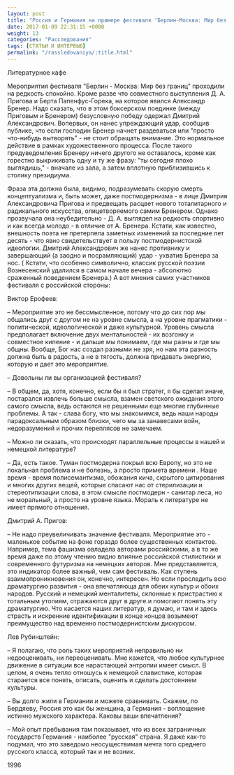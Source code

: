 ```yaml
---
layout: post
title: "Россия и Германия на примере фестиваля 'Берлин-Москва: Мир без границ'"
date: 2017-01-09 22:31:15 +0000
weight: 13
categories: "Расследования"
tags: [СТАТЬИ И ИНТЕРВЬЮ]
permalink: "/rassledovaniya/:title.html"
---
```

Литературное кафе

Мероприятия фестиваля "Берлин - Москва: Мир без границ" проходили на редкость спокойно. Кроме разве что совместного выступления Д. А. Пригова и Берта Папенфус-Горека, на которое явился Александр Бренер. Надо сказать, что в этом боксерском поединке (между Приговым и Бренером) безусловную победу одержал Дмитрий Александрович. Вопервых, он нанес упреждающий удар, сообщив публике, что если господин Бренер начнет раздеваться или "просто что-нибудь вытворять" - не стоит обращать внимание. Это нормальное действие в рамках художественного процесса. После такого предуведомления Бренеру ничего другого не оставалось, кроме как горестно выкрикивать одну и ту же фразу: "ты сегодня плохо выглядишь," - вначале из зала, а затем вплотную приблизившись к столику президиума.

Фраза эта должна была, видимо, подразумевать скорую смерть концептуализма и, быть может, даже постмодернизма - в лице Дмитрия Александровича Пригова и предвещать расцвет нового тоталитарного и радикального искусства, олицетворяемого самим Бренером. Однако прозвучала она неубедительно - Д. А. выглядел на редкость спортивно и как всегда молодо - в отличие от А. Бренера. Кстати, как известно, внешность поэта не претерпела заметных изменений за последние лет десять - что явно свидетельствует в пользу постмодернистской идеологии. Дмитрий Александрович же нанес противнику и завершающий (а заодно и посрамляющий) удар - ухватив Бренера за нос. ( Кстати, что особенно символично, классик русской поэзии Вознесенский удалился в самом начале вечера - абсолютно сраженный поведением Бренера.)
А вот мнения самих участников фестиваля с российской стороны:

Виктор Ерофеев:

– Мероприятие это не бессмысленное, потому что до сих пор мы общались друг с другом не на уровне смысла, а на уровне прагматики - политической, идеологической и даже культурной. Уровень смысла предполагает включение двух ментальностей - их возгонку и совместное кипение - и дальше мы понимаем, где мы разны и где мы общны. Вообще, Бог нас создал разными не зря, но нам эта разность должна быть в радость, а не в тягость, должна придавать энергию, которую и дает это мероприятие.

– Довольны ли вы организацией фестиваля?

– В общем, да, хотя, конечно, если бы я был стратег, я бы сделал иначе, постарался извлечь больше смысла, взамен светского ожидания этого самого смысла, ведь остаются не решенными еще многие глубинные проблемы. А так - слава богу, что мы знакомимся, ведь наши народы парадоксальным образом близки, чего мы за занавесами войн, недоразумений и прочих переплясов не замечаем.

– Можно ли сказать, что происходят параллельные процессы в нашей и немецкой литературе?

– Да, есть такое. Туман постмодерна покрыл всю Европу, но это не локальная проблема и не болезнь, а просто примета времени . Наше время - время полисемантизма, обожания кича, скрытого цитирования и многих других вещей, которые спасают нас от стерилизации и стереотипизации слова, в этом смысле постмодерн - санитар леса, но не моральный, а просто на уровне языка. Мораль к литературе не имеет прямого отношения.

Дмитрий А. Пригов:

– Не надо преувеличивать значение фестиваля. Мероприятие это - маленькое событие на фоне гораздо более существенных контактов. Например, тема фашизма овладела авторами российскими, а в то же время даже по этому чтению видно влияние российской стилистики и современного футуризма на немецких авторов. Мне представляется, это индикатор более важный, чем сам фестиваль. Как ступень взаимопроникновения он, конечно, интересен. Но если проследить всю драматургию развития - она впечатляюща для обеих культур и обоих народов. Русский и немецкий менталитеты, склонные к пристрастию к тотальным утопиям, отражаются друг в друге.и помогают понять эту драматургию. Что касается наших литератур, я думаю, и там и здесь страсть и искренние идентификации в конце концов возымеют преимущество над временно постмодернистским дискурсом.

Лев Рубинштейн:

– Я полагаю, что роль таких мероприятий неправильно ни недооценивать, ни переоценивать. Мне кажется, что любое культурное движение в ситуации все нарастающей энтропии имеет смысл. В целом, я очень тепло отношусь к немецкой славистике, которая старается все понять, описать, оценить и сделать достоянием культуры.

– Вы долго жили в Германии и можете сравнивать. Скажем, по Бердяеву, Россия это как бы женщина, а Германия - воплощение истинно мужского характера. Каковы ваши впечатления?

– Мой опыт пребывания там показывает, что из всех заграничных государств Германия - наиболее "русская" страна. Я даже как-то подумал, что это заведомо неосуществимая мечта того среднего русского класса, который так и не возник. 							

1996
